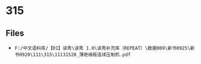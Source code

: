 # 315

## Files

- `F:/中文语料库/【01】读秀\读秀 1.0\读秀补充库（REPEAT）\数据009\新书0925\新书0920\111\315\11131520_薄绝缘板连续压制机.pdf`

